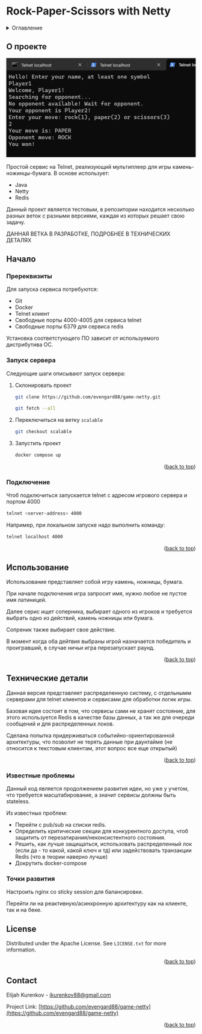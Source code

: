 <a id="readme-top"></a>

# Rock-Paper-Scissors with Netty

<!-- TABLE OF CONTENTS -->
<details>
  <summary>Оглавление</summary>
  <ol>
    <li>
      <a href="#about-the-project">О проекте</a>
    </li>
    <li>
      <a href="#getting-started">Начало</a>
      <ul>
        <li><a href="#prerequisites">Пререквизиты</a></li>
        <li><a href="#start">Запуск сервера</a></li>
        <li><a href="#connect">Подключение</a></li>
      </ul>
    </li>
    <li><a href="#usage">Использование</a></li>
    <li><a href="#tech-details">Технические детали</a></li>
    <li><a href="#license">License</a></li>
    <li><a href="#contact">Contact</a></li>

  </ol>
</details>

## <a id="about-the-project"></a>О проекте

![Демо][product-screenshot]


Простой сервис на Telnet, реализующий мультиплеер для игры камень-ножинцы-бумага.
В основе использует:
* Java 
* Netty
* Redis

Данный проект является тестовым, в репозитории находится несколько разных веток с разными версиями,
каждая из которых решает свою задачу.

ДАННАЯ ВЕТКА В РАЗРАБОТКЕ, ПОДРОБНЕЕ В ТЕХНИЧЕСКИХ ДЕТАЛЯХ

<!-- GETTING STARTED -->
## <a id="getting-started"></a>Начало

### <a id="prerequisites"></a>Пререквизиты

Для запуска сервиса потребуются:
* Git
* Docker 
* Telnet клиент
* Свободные порты 4000-4005 для сервиса telnet
* Свободные порты 6379 для сервиса redis

Установка соответстующего ПО зависит от используемого дистрибутива ОС.

### <a id="start"></a> Запуск сервера

Следующие шаги описывают запуск сервера:
1. Склонировать проект
   ```sh
   git clone https://github.com/evengard88/game-netty.git
   ```
   ```sh
   git fetch --all
   ```
2. Переключиться на ветку ```scalable```
   ```sh
   git checkout scalable
   ```
3. Запустить проект
   ```sh
   docker compose up
   ```
<p align="right">(<a href="#readme-top">back to top</a>)</p>

### <a id="connect"></a> Подключение

Чтоб подключиться запускается telnet с адресом игрового сервера и портом 4000

   ```sh
   telnet <server-address> 4000
   ```
   Например, при локальном запуске надо выполнить команду:

   ```sh
   telnet localhost 4000
   ```
   
<p align="right">(<a href="#readme-top">back to top</a>)</p>

## <a id="usage"></a>Использование

Использование представляет собой игру камень, ножницы, бумага.

При начале подключения игра запросит имя, нужно любое не пустое имя латиницей.

Далее серис ищет соперника, выбирает одного из игроков и требуется выбрать одно из действий, камень ножницы или бумага.

Сопреник также выбирает свое действие.

В момент когда оба дейтвия выбраны игрой назначается победитель и проигравший, в случае ничьи игра перезапускает раунд. 


<p align="right">(<a href="#readme-top">back to top</a>)</p>

## <a id="tech-details"/>Технические детали

Данная версия представляет распределенную систему, с отдельнымм серверами для telnet клиентов и сервисами для обработки логик игры.

Базовая идея состоит в том, что сервисы сами не хранят состояние, для этого используется Redis 
в качестве базы данных, а так же для очереди сообщений и для распределенных локов. 

Сделана попытка придерживаться событийно-ориентированной архитектуры, что позволит не терять данные при даунтайме 
(не относится к текстовым клиентам, этот вопрос все еще открытый)


<p align="right">(<a href="#readme-top">back to top</a>)</p>

### <a id="developing"/>Известные проблемы
Данный код является продолжением развития идеи, но уже у учетом, что требуется масштабирование, а значит сервисы должны быть stateless.

Из известных проблем:
- Перейти с pub/sub на списки redis.
- Определить критические секции для конкурентного доступа, чтоб защитить от перезатирания/неконсистентного состояния.
- Решить, как лучше защищаться, использовать распределенный лок (если да - то какой, какой ключ и тд) или задействовать 
транзакции Redis (что в теории наверно лучше)
- Докрутить docker-compose 

### <a id="developing"/>Точки развития
Настроить nginx со sticky session для балансировки.

Перейти ли на реактивную/асинхронную архитектуру как на клиенте, так и на беке.

## License

Distributed under the Apache License. See `LICENSE.txt` for more information.

<p align="right">(<a href="#readme-top">back to top</a>)</p>


## Contact

Elijah Kurenkov - ikurenkov88@gmail.com

Project Link: [https://github.com/evengard88/game-netty](https://github.com/evengard88/game-netty)

<p align="right">(<a href="#readme-top">back to top</a>)</p>

[product-screenshot]: images/demo.png